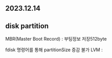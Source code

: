 2023.12.14
----
## disk partition 
MBR(Master Boot Record) : 부팅정보 저장512byte

fdisk 명령어를 통해 partitionSize 증감 불가 
LVM : 
<!--stackedit_data:
eyJoaXN0b3J5IjpbNjk2NzUxOTg3LDExMzAwMzExNzFdfQ==
-->